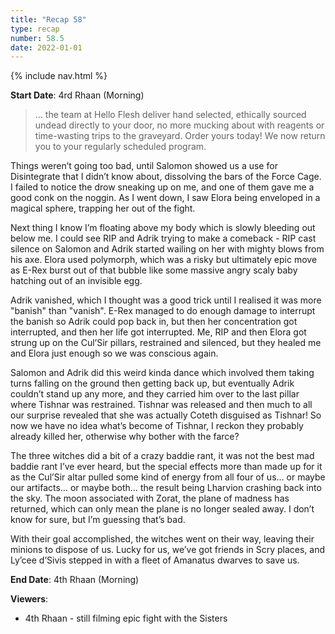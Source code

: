 ```yaml
---
title: "Recap 58"
type: recap
number: 58.5
date: 2022-01-01
---
```


{% include nav.html %}

**Start Date**: 4rd Rhaan (Morning)

> ... the team at Hello Flesh deliver hand selected, ethically sourced undead directly to your door, no more mucking about with reagents or time-wasting trips to the graveyard. Order yours today! We now return you to your regularly scheduled program.

Things weren’t going too bad, until Salomon showed us a use for Disintegrate that I didn’t know about, dissolving the bars of the Force Cage. I failed to notice the drow sneaking up on me, and one of them gave me a good conk on the noggin. As I went down, I saw Elora being enveloped in a magical sphere, trapping her out of the fight.

Next thing I know I’m floating above my body which is slowly bleeding out below me. I could see RIP and Adrik trying to make a comeback - RIP cast silence on Salomon and Adrik started wailing on her with mighty blows from his axe. Elora used polymorph, which was a risky but ultimately epic move as E-Rex burst out of that bubble like some massive angry scaly baby hatching out of an invisible egg.

Adrik vanished, which I thought was a good trick until I realised it was more "banish" than "vanish". E-Rex managed to do enough damage to interrupt the banish so Adrik could pop back in, but then her concentration got interrupted, and then her life got interrupted. Me, RIP and then Elora got strung up on the Cul’Sir pillars, restrained and silenced, but they healed me and Elora just enough so we was conscious again.

Salomon and Adrik did this weird kinda dance which involved them taking turns falling on the ground then getting back up, but eventually Adrik couldn’t stand up any more, and they carried him over to the last pillar where Tishnar was restrained. Tishnar was released and then much to all our surprise revealed that she was actually Coteth disguised as Tishnar! So now we have no idea what’s become of Tishnar, I reckon they probably already killed her, otherwise why bother with the farce?

The three witches did a bit of a crazy baddie rant, it was not the best mad baddie rant I’ve ever heard, but the special effects more than made up for it as the Cul’Sir altar pulled some kind of energy from all four of us… or maybe our artifacts… or maybe both… the result being Lharvion crashing back into the sky. The moon associated with Zorat, the plane of madness has returned, which can only mean the plane is no longer sealed away. I don’t know for sure, but I’m guessing that’s bad.

With their goal accomplished, the witches went on their way, leaving their minions to dispose of us. Lucky for us, we’ve got friends in Scry places, and Ly’cee d’Sivis stepped in with a fleet of Amanatus dwarves to save us.

**End Date**: 4th Rhaan (Morning)

**Viewers**: 
- 4th Rhaan - still filming epic fight with the Sisters